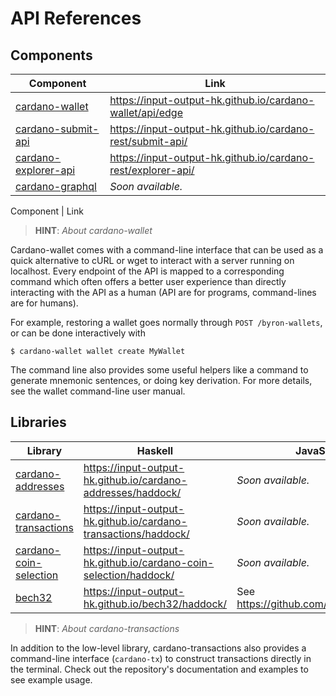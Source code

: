 API References
==============

## Components


| Component                            | Link                                                         |
|--------------------------------------|--------------------------------------------------------------|
| [cardano-wallet][cardano-wallet]     | https://input-output-hk.github.io/cardano-wallet/api/edge    |
| [cardano-submit-api][cardano-rest]   | https://input-output-hk.github.io/cardano-rest/submit-api/   |
| [cardano-explorer-api][cardano-rest] | https://input-output-hk.github.io/cardano-rest/explorer-api/ |
| [cardano-graphql][cardano-graphql]   | _Soon available._                                            |

Component                            | Link


> **HINT**:  _About cardano-wallet_

Cardano-wallet comes with a command-line interface that can be used as a quick alternative to cURL or wget to interact with a server running on localhost. Every endpoint of the API is mapped to a corresponding command which often offers a better user experience than directly interacting with the API as a human (API are for programs, command-lines are for humans).

For example, restoring a wallet goes normally through `POST /byron-wallets`, or can be done interactively with

```
$ cardano-wallet wallet create MyWallet
```

The command line also provides some useful helpers like a command to generate mnemonic sentences, or doing key derivation. For more details, see the wallet command-line user manual.


## Libraries

| Library                                          | Haskell                                                           | JavaScript                              |
|--------------------------------------------------|-------------------------------------------------------------------|-----------------------------------------|
| [cardano-addresses][cardano-addresses]           | https://input-output-hk.github.io/cardano-addresses/haddock/      | _Soon available._                       |
| [cardano-transactions][cardano-transactions]     | https://input-output-hk.github.io/cardano-transactions/haddock/   | _Soon available._                       |
| [cardano-coin-selection][cardano-coin-selection] | https://input-output-hk.github.io/cardano-coin-selection/haddock/ | _Soon available._                       |
| [bech32][bech32]                                 | https://input-output-hk.github.io/bech32/haddock/                 | See https://github.com/bitcoinjs/bech32 |

> **HINT**:  _About cardano-transactions_

In addition to the low-level library, cardano-transactions also provides a command-line interface (`cardano-tx`) to construct transactions directly in the terminal.
Check out the repository's documentation and examples to see example usage.

[cardano-wallet]: https://github.com/input-output-hk/cardano-wallet
[cardano-rest]: https://github.com/input-output-hk/cardano-rest
[cardano-graphql]: https://github.com/input-output-hk/cardano-graphql

[cardano-coin-selection]: https://github.com/input-output-hk/cardano-coin-selection
[cardano-addresses]: https://github.com/input-output-hk/cardano-addresses
[cardano-transactions]: https://github.com/input-output-hk/cardano-transactions
[bech32]: https://github.com/input-output-hk/bech32
